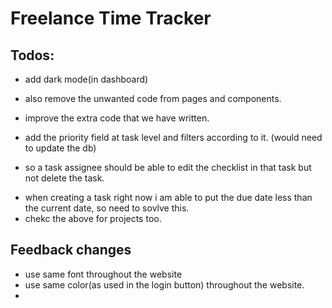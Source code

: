 # Freelance Time Tracker


## Todos:
- add dark mode(in dashboard)
- also remove the unwanted code from pages and components.
- improve the extra code that we have written.
- add the priority field at task level and filters according to it. (would need to update the db)


- so a task assignee should be able to edit the checklist in that task but not delete the task.

<!-- ! task assignee functionality - crud checklist, follow, track time, (no delete, edit & assign). -->

- when creating a task right now i am able to put the due date less than the current date, so need to sovlve this.
- chekc the above for projects too.


## Feedback changes
- use same font throughout the website
- use same color(as used in the login button) throughout the website.
- 

